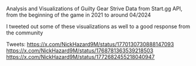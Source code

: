 Analysis and Visualizations of Guilty Gear Strive Data from Start.gg API, from the beginning of the game in 2021 to around 04/2024

I tweeted out some of these visualizations as well to a good response from the community

Tweets:
https://x.com/NickHazard9M/status/1770130730888147093
https://x.com/NickHazard9M/status/1768781363539218503
https://x.com/NickHazard9M/status/1772682455218040947

